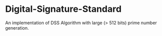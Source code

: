 # Digital-Signature-Standard
An implementation of DSS Algorithm with large (> 512 bits) prime number generation.
